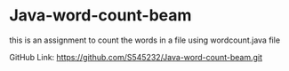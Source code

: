 # Java-word-count-beam

this is an assignment to count the words in a file using wordcount.java file

GitHub Link: https://github.com/S545232/Java-word-count-beam.git